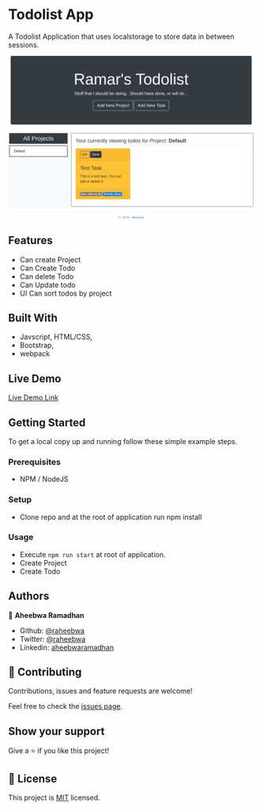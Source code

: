 # Todolist App
A Todolist Application that uses localstorage to store data in between sessions.

![screenshot](./app_screenshot.png)

## Features
* Can create Project
* Can Create Todo
* Can delete Todo
* Can Update todo
* UI Can sort todos by project


## Built With

- Javscript, HTML/CSS,
- Bootstrap,
- webpack

## Live Demo

[Live Demo Link](https://raheebwa.com/mv-todolist)


## Getting Started

To get a local copy up and running follow these simple example steps.

### Prerequisites
* NPM / NodeJS

### Setup
* Clone repo and at the root of application run npm install

### Usage

* Execute `npm run start` at root of application.
* Create Project
* Create Todo


## Authors

👤 **Aheebwa Ramadhan**

- Github: [@raheebwa](https://github.com/raheebwa)
- Twitter: [@raheebwa](https://twitter.com/raheebwa)
- Linkedin: [aheebwaramadhan](https://linkedin.com/aheebwaramadhan)


## 🤝 Contributing

Contributions, issues and feature requests are welcome!

Feel free to check the [issues page](issues/).

## Show your support

Give a ⭐️ if you like this project!

## 📝 License

This project is [MIT](lic.url) licensed.
